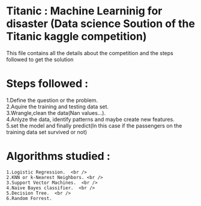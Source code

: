 # Titanic : Machine Learninig for disaster (Data science Soution of the Titanic kaggle competition)

This file contains all the details about the competition and the steps followed to get the solution

# Steps followed : 

  1.Define the question or the problem. <br /> 
  2.Aquire the training and testing data set. <br /> 
  3.Wrangle,clean the data(Nan values...).<br /> 
  4.Anlyze the data, identify patterns and maybe create new features.<br /> 
  5.set the model and finally predict(In this case if the passengers on the training data set survived or not) 
  
  
# Algorithms studied :
    1.Logistic Regression.  <br />
    2.KNN or k-Nearest Neighbors. <br />
    3.Support Vector Machines.  <br />
    4.Naive Bayes classifier.  <br />
    5.Decision Tree.  <br />
    6.Random Forrest.  
  
  
  
  
  
  
